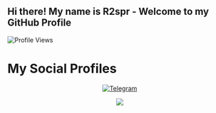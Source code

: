 ## Hi there! My name is R2spr - Welcome to my GitHub Profile
![Profile Views](https://hits.seeyoufarm.com/api/count/incr/badge.svg?url=https://github.com/r2spr/&title=Profile%20Views)
# My Social Profiles
<p align="center">
<a href="https://t.me/r2spr"><img alt="Telegram" src="https://img.shields.io/badge/r2spr-2CA5E0?style=for-the-badge&logo=telegram&logoColor=white"/></a>
</p>

<p align="center">
<img src="https://github-stats-alpha.vercel.app/api/?username=r2spr&cc=000&tc=00ff00&ic=fff000&bc=fff" align="center">
</p>
